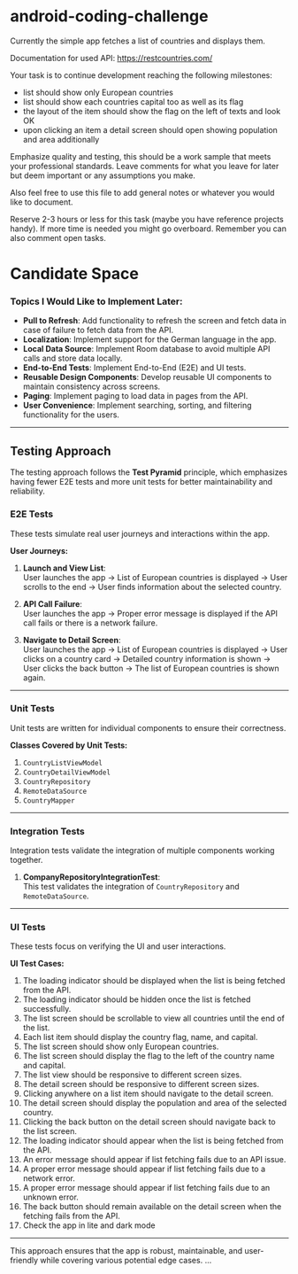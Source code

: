 # android-coding-challenge

Currently the simple app fetches a list of countries and displays them.

Documentation for used API: https://restcountries.com/

Your task is to continue development reaching the following milestones: 

- list should show only European countries
- list should show each countries capital too as well as its flag
- the layout of the item should show the flag on the left of texts and look OK
- upon clicking an item a detail screen should open showing population and area additionally

Emphasize quality and testing, this should be a work sample that meets your professional standards.
Leave comments for what you leave for later but deem important or any assumptions you make. 

Also feel free to use this file to add general notes or whatever you would like to document. 

Reserve 2-3 hours or less for this task (maybe you have reference projects handy). 
If more time is needed you might go overboard. Remember you can also comment open tasks. 

# Candidate Space

### Topics I Would Like to Implement Later:
- **Pull to Refresh**: Add functionality to refresh the screen and fetch data in case of failure to fetch data from the API.
- **Localization**: Implement support for the German language in the app.
- **Local Data Source**: Implement Room database to avoid multiple API calls and store data locally.
- **End-to-End Tests**: Implement End-to-End (E2E) and UI tests.
- **Reusable Design Components**: Develop reusable UI components to maintain consistency across screens.
- **Paging**: Implement paging to load data in pages from the API.
- **User Convenience**: Implement searching, sorting, and filtering functionality for the users.

---

## Testing Approach

The testing approach follows the **Test Pyramid** principle, which emphasizes having fewer E2E tests and more unit tests for better maintainability and reliability.

### E2E Tests
These tests simulate real user journeys and interactions within the app.

**User Journeys:**
1. **Launch and View List**:  
   User launches the app → List of European countries is displayed → User scrolls to the end → User finds information about the selected country.

2. **API Call Failure**:  
   User launches the app → Proper error message is displayed if the API call fails or there is a network failure.

3. **Navigate to Detail Screen**:  
   User launches the app → List of European countries is displayed → User clicks on a country card → Detailed country information is shown → User clicks the back button → The list of European countries is shown again.

---

### Unit Tests
Unit tests are written for individual components to ensure their correctness.

**Classes Covered by Unit Tests:**
1. `CountryListViewModel`
2. `CountryDetailViewModel`
3. `CountryRepository`
4. `RemoteDataSource`
5. `CountryMapper`

---

### Integration Tests
Integration tests validate the integration of multiple components working together.

1. **CompanyRepositoryIntegrationTest**:  
   This test validates the integration of `CountryRepository` and `RemoteDataSource`.

---

### UI Tests
These tests focus on verifying the UI and user interactions.

**UI Test Cases:**
1. The loading indicator should be displayed when the list is being fetched from the API.
2. The loading indicator should be hidden once the list is fetched successfully.
3. The list screen should be scrollable to view all countries until the end of the list.
4. Each list item should display the country flag, name, and capital.
5. The list screen should show only European countries.
6. The list screen should display the flag to the left of the country name and capital.
7. The list view should be responsive to different screen sizes.
8. The detail screen should be responsive to different screen sizes.
9. Clicking anywhere on a list item should navigate to the detail screen.
10. The detail screen should display the population and area of the selected country.
11. Clicking the back button on the detail screen should navigate back to the list screen.
12. The loading indicator should appear when the list is being fetched from the API.
13. An error message should appear if list fetching fails due to an API issue.
14. A proper error message should appear if list fetching fails due to a network error.
15. A proper error message should appear if list fetching fails due to an unknown error.
16. The back button should remain available on the detail screen when the fetching fails from the API.
17. Check the app in lite and dark mode
---

This approach ensures that the app is robust, maintainable, and user-friendly while covering various potential edge cases.
...